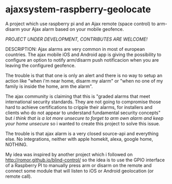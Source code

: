 # ajaxsystem-raspberry-geolocate
A project which use raspberry pi and an Ajax remote (space control) to arm-disarm your Ajax alarm based on your mobile geofence.

*PROJECT UNDER DEVELOPMENT, CONTRIBUTES ARE WELCOME!*

DESCRIPTION: Ajax alarms are very common in most of european countries. The ajax mobile iOS and Android app is giving the possibility to configure an option to notify arm/disarm push notificacion when you are leaving the configured geofence. 

The trouble is that that one is only an alert and there is no way to setup an action like "when i'm near home, disarm my alarm" or "when no one of my family is inside the home, arm the alarm".

The ajax community is claiming that this is "graded alarms that meet international security standards. They are not going to compromise those hard to achieve certifications to cripple their alarms, for installers and clients who do not appear to understand fundamental security concepts" but *i think that is a lot more unsecure to forget to arm own alarm and keep your home unsecure* so i wanted to create this project to solve this issue.

The trouble is that ajax alarm is a very closed source-api and everything else. No integrations, neither with apple homekit, alexa, google home, NOTHING.

My idea was inspired by another project which i followed on http://romor.github.io/blind-control/ so the idea is to use the GPIO interface of a Raspberry PI to manually press arm or disarm on the remote and connect some module that will listen to iOS or Android geolocation (or remote call).


